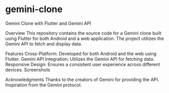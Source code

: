 # gemini-clone
Gemini Clone with Flutter and Gemini API

Overview
This repository contains the source code for a Gemini clone built using Flutter for both Android and a web application. The project utilizes the Gemini API to fetch and display data.

Features
Cross-Platform: Developed for both Android and the web using Flutter.
Gemini API Integration: Utilizes the Gemini API for fetching data.
Responsive Design: Ensures a consistent user experience across different devices.
Screenshots



Acknowledgments
Thanks to the creators of Gemini for providing the API.
Inspiration from the Gemini protocol.


